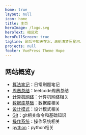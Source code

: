 ```yaml
---
home: true
layout: null
icon: home
title: 主页
heroImage: /logo.svg
heroText: 相见欢
heroFullScreen: true
tagline: 醉后不知天在水，满船清梦压星河。
projects: null
footer: VuePress Theme Hope
---
```

## 网站概览y

* [算法笔记](posts/article1.md)：日常刷题笔记
* [周赛总结](posts/article2.md)：leetcode周赛总结
* [计算机网络](guide/Computer%20Network.md)：计算机网络相关
* [数据库基础](guide/Database.md)：数据库相关
* [设计模式](guide/Design%20Pattern.md)：设计模式相关
* [Git](guide/Git-ComdLine-REST.md)：git相关命令和基础知识
* [操作系统](guide/Operating%20Systems.md)：操作系统相关
* [python](guide/Python%20Handbook.md)：python相关